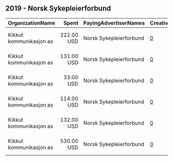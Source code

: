 ## 2019 - Norsk Sykepleierforbund 
|OrganizationName|Spent|PayingAdvertiserNames|CreativeUrls|Impressions|Genders|AgeBrackets|CountryCodes|BillingAddresses|CandidateBallotInformation|
|:---|---:|:---|:---|---:|:---|:---|:---|:---|:---|
|Kikkut kommunikasjon as|222.00 USD|Norsk Sykepleierforbund|[0](https://www.snap.com/political-ads/asset/ce850927ec72b0817655070c242d8e1752e99390137995750b08133570ea3157?mediaType=mp4)|57,207||25+|norway|"Kristian Augusts Gate 13 ,Oslo,0164 ,NO"||
|Kikkut kommunikasjon as|131.00 USD|Norsk Sykepleierforbund|[0](https://www.snap.com/political-ads/asset/dfe7436d52ce0b7a2e4cde7932ad626796ff71514d148f62b5562ac1473b802e?mediaType=mp4)|27,936||25+|norway|"Kristian Augusts Gate 13 ,Oslo,0164 ,NO"||
|Kikkut kommunikasjon as|33.00 USD|Norsk Sykepleierforbund|[0](https://www.snap.com/political-ads/asset/f9d53733eb63a66bb9a502697185a953d321e564dd92148586871f6ed554f3f5?mediaType=mp4)|5,281||25+|norway|"Kristian Augusts Gate 13 ,Oslo,0164 ,NO"||
|Kikkut kommunikasjon as|114.00 USD|Norsk Sykepleierforbund|[0](https://www.snap.com/political-ads/asset/f9d53733eb63a66bb9a502697185a953d321e564dd92148586871f6ed554f3f5?mediaType=mp4)|33,306||25+|norway|"Kristian Augusts Gate 13 ,Oslo,0164 ,NO"||
|Kikkut kommunikasjon as|132.00 USD|Norsk Sykepleierforbund|[0](https://www.snap.com/political-ads/asset/ce850927ec72b0817655070c242d8e1752e99390137995750b08133570ea3157?mediaType=mp4)|30,590||25+|norway|"Kristian Augusts Gate 13 ,Oslo,0164 ,NO"||
|Kikkut kommunikasjon as|530.00 USD|Norsk Sykepleierforbund|[0](https://www.snap.com/political-ads/asset/dfe7436d52ce0b7a2e4cde7932ad626796ff71514d148f62b5562ac1473b802e?mediaType=mp4)|135,524||25+|norway|"Kristian Augusts Gate 13 ,Oslo,0164 ,NO"||
